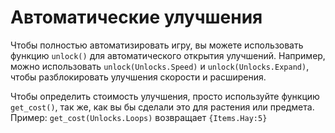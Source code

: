 # Автоматические улучшения
Чтобы полностью автоматизировать игру, вы можете использовать функцию `unlock()` для автоматического открытия улучшений.
Например, можно использовать `unlock(Unlocks.Speed)` и `unlock(Unlocks.Expand)`, чтобы разблокировать улучшения скорости и расширения.

Чтобы определить стоимость улучшения, просто используйте функцию `get_cost()`, так же, как вы бы сделали это для растения или предмета.
Пример:
`get_cost(Unlocks.Loops)`
возвращает `{Items.Hay:5}`
